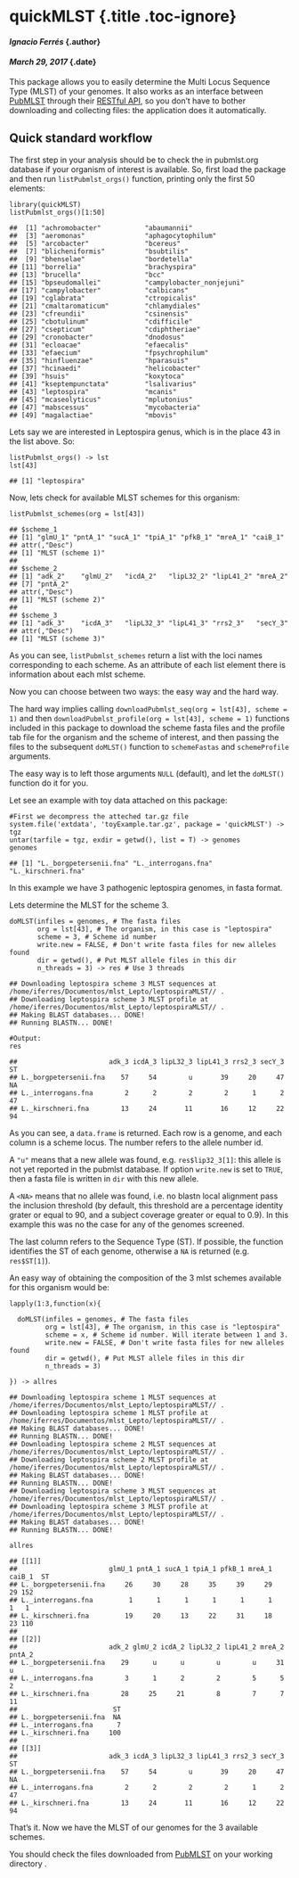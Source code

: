 quickMLST {.title .toc-ignore}
=========

#### *Ignacio Ferrés* {.author}

#### *March 29, 2017* {.date}

This package allows you to easily determine the Multi Locus Sequence
Type (MLST) of your genomes. It also works as an interface between
[PubMLST](https://pubmlst.org/) through their [RESTful
API](https://pubmlst.org/rest/), so you don’t have to bother downloading
and collecting files: the application does it automatically.

Quick standard workflow
-----------------------

The first step in your analysis should be to check the in pubmlst.org
database if your organism of interest is available. So, first load the
package and then run `listPubmlst_orgs()` function, printing only the
first 50 elements:

``` {.r}
library(quickMLST)
listPubmlst_orgs()[1:50]
```

    ##  [1] "achromobacter"           "abaumannii"             
    ##  [3] "aeromonas"               "aphagocytophilum"       
    ##  [5] "arcobacter"              "bcereus"                
    ##  [7] "blicheniformis"          "bsubtilis"              
    ##  [9] "bhenselae"               "bordetella"             
    ## [11] "borrelia"                "brachyspira"            
    ## [13] "brucella"                "bcc"                    
    ## [15] "bpseudomallei"           "campylobacter_nonjejuni"
    ## [17] "campylobacter"           "calbicans"              
    ## [19] "cglabrata"               "ctropicalis"            
    ## [21] "cmaltaromaticum"         "chlamydiales"           
    ## [23] "cfreundii"               "csinensis"              
    ## [25] "cbotulinum"              "cdifficile"             
    ## [27] "csepticum"               "cdiphtheriae"           
    ## [29] "cronobacter"             "dnodosus"               
    ## [31] "ecloacae"                "efaecalis"              
    ## [33] "efaecium"                "fpsychrophilum"         
    ## [35] "hinfluenzae"             "hparasuis"              
    ## [37] "hcinaedi"                "helicobacter"           
    ## [39] "hsuis"                   "koxytoca"               
    ## [41] "kseptempunctata"         "lsalivarius"            
    ## [43] "leptospira"              "mcanis"                 
    ## [45] "mcaseolyticus"           "mplutonius"             
    ## [47] "mabscessus"              "mycobacteria"           
    ## [49] "magalactiae"             "mbovis"

Lets say we are interested in Leptospira genus, which is in the place 43
in the list above. So:

``` {.r}
listPubmlst_orgs() -> lst
lst[43]
```

    ## [1] "leptospira"

Now, lets check for available MLST schemes for this organism:

``` {.r}
listPubmlst_schemes(org = lst[43])
```

    ## $scheme_1
    ## [1] "glmU_1" "pntA_1" "sucA_1" "tpiA_1" "pfkB_1" "mreA_1" "caiB_1"
    ## attr(,"Desc")
    ## [1] "MLST (scheme 1)"
    ## 
    ## $scheme_2
    ## [1] "adk_2"    "glmU_2"   "icdA_2"   "lipL32_2" "lipL41_2" "mreA_2"  
    ## [7] "pntA_2"  
    ## attr(,"Desc")
    ## [1] "MLST (scheme 2)"
    ## 
    ## $scheme_3
    ## [1] "adk_3"    "icdA_3"   "lipL32_3" "lipL41_3" "rrs2_3"   "secY_3"  
    ## attr(,"Desc")
    ## [1] "MLST (scheme 3)"

As you can see, `listPubmlst_schemes` return a list with the loci names
corresponding to each scheme. As an attribute of each list element there
is information about each mlst scheme.

Now you can choose between two ways: the easy way and the hard way.

The hard way implies calling
`downloadPubmlst_seq(org = lst[43], scheme = 1)` and then
`downloadPubmlst_profile(org = lst[43], scheme = 1)` functions included
in this package to download the scheme fasta files and the profile tab
file for the organism and the scheme of interest, and then passing the
files to the subsequent `doMLST()` function to `schemeFastas` and
`schemeProfile` arguments.

The easy way is to left those arguments `NULL` (default), and let the
`doMLST()` function do it for you.

Let see an example with toy data attached on this package:

``` {.r}
#First we decompress the atteched tar.gz file
system.file('extdata', 'toyExample.tar.gz', package = 'quickMLST') -> tgz
untar(tarfile = tgz, exdir = getwd(), list = T) -> genomes
genomes
```

    ## [1] "L._borgpetersenii.fna" "L._interrogans.fna"    "L._kirschneri.fna"

In this example we have 3 pathogenic leptospira genomes, in fasta
format.

Lets determine the MLST for the scheme 3.

``` {.r}
doMLST(infiles = genomes, # The fasta files
       org = lst[43], # The organism, in this case is "leptospira"
       scheme = 3, # Scheme id number
       write.new = FALSE, # Don't write fasta files for new alleles found
       dir = getwd(), # Put MLST allele files in this dir
       n_threads = 3) -> res # Use 3 threads
```

    ## Downloading leptospira scheme 3 MLST sequences at /home/iferres/Documentos/mlst_Lepto/leptospiraMLST// .
    ## Downloading leptospira scheme 3 MLST profile at /home/iferres/Documentos/mlst_Lepto/leptospiraMLST// .
    ## Making BLAST databases... DONE!
    ## Running BLASTN... DONE!

``` {.r}
#Output:
res
```

    ##                       adk_3 icdA_3 lipL32_3 lipL41_3 rrs2_3 secY_3 ST
    ## L._borgpetersenii.fna    57     54        u       39     20     47 NA
    ## L._interrogans.fna        2      2        2        2      1      2 47
    ## L._kirschneri.fna        13     24       11       16     12     22 94

As you can see, a `data.frame` is returned. Each row is a genome, and
each column is a scheme locus. The number refers to the allele number
id.

A `"u"` means that a new allele was found, e.g. `res$lip32_3[1]`: this
allele is not yet reported in the pubmlst database. If option
`write.new` is set to `TRUE`, then a fasta file is written in `dir` with
this new allele.

A `<NA>` means that no allele was found, i.e. no blastn local alignment
pass the inclusion threshold (by default, this threshold are a
percentage identity grater or equal to 90, and a subject coverage
greater or equal to 0.9). In this example this was no the case for any
of the genomes screened.

The last column refers to the Sequence Type (ST). If possible, the
function identifies the ST of each genome, otherwise a `NA` is returned
(e.g. `res$ST[1]`).

An easy way of obtaining the composition of the 3 mlst schemes available
for this organism would be:

``` {.r}
lapply(1:3,function(x){
  
  doMLST(infiles = genomes, # The fasta files
         org = lst[43], # The organism, in this case is "leptospira"
         scheme = x, # Scheme id number. Will iterate between 1 and 3.
         write.new = FALSE, # Don't write fasta files for new alleles found
         dir = getwd(), # Put MLST allele files in this dir
         n_threads = 3)
  
}) -> allres
```

    ## Downloading leptospira scheme 1 MLST sequences at /home/iferres/Documentos/mlst_Lepto/leptospiraMLST// .
    ## Downloading leptospira scheme 1 MLST profile at /home/iferres/Documentos/mlst_Lepto/leptospiraMLST// .
    ## Making BLAST databases... DONE!
    ## Running BLASTN... DONE!
    ## Downloading leptospira scheme 2 MLST sequences at /home/iferres/Documentos/mlst_Lepto/leptospiraMLST// .
    ## Downloading leptospira scheme 2 MLST profile at /home/iferres/Documentos/mlst_Lepto/leptospiraMLST// .
    ## Making BLAST databases... DONE!
    ## Running BLASTN... DONE!
    ## Downloading leptospira scheme 3 MLST sequences at /home/iferres/Documentos/mlst_Lepto/leptospiraMLST// .
    ## Downloading leptospira scheme 3 MLST profile at /home/iferres/Documentos/mlst_Lepto/leptospiraMLST// .
    ## Making BLAST databases... DONE!
    ## Running BLASTN... DONE!

``` {.r}
allres
```

    ## [[1]]
    ##                       glmU_1 pntA_1 sucA_1 tpiA_1 pfkB_1 mreA_1 caiB_1  ST
    ## L._borgpetersenii.fna     26     30     28     35     39     29     29 152
    ## L._interrogans.fna         1      1      1      1      1      1      1   1
    ## L._kirschneri.fna         19     20     13     22     31     18     23 110
    ## 
    ## [[2]]
    ##                       adk_2 glmU_2 icdA_2 lipL32_2 lipL41_2 mreA_2 pntA_2
    ## L._borgpetersenii.fna    29      u      u        u        u     31      u
    ## L._interrogans.fna        3      1      2        2        5      5      2
    ## L._kirschneri.fna        28     25     21        8        7      7     11
    ##                        ST
    ## L._borgpetersenii.fna  NA
    ## L._interrogans.fna      7
    ## L._kirschneri.fna     100
    ## 
    ## [[3]]
    ##                       adk_3 icdA_3 lipL32_3 lipL41_3 rrs2_3 secY_3 ST
    ## L._borgpetersenii.fna    57     54        u       39     20     47 NA
    ## L._interrogans.fna        2      2        2        2      1      2 47
    ## L._kirschneri.fna        13     24       11       16     12     22 94

That’s it. Now we have the MLST of our genomes for the 3 available
schemes.

You should check the files downloaded from
[PubMLST](https://pubmlst.org/) on your working directory .
